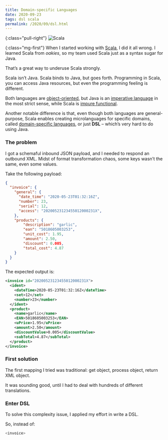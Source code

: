 ```yaml
---
title: Domain-specific Languages
date: 2020-09-23
tags: dsl scala
permalink: /2020/09/dsl.html
---
```

[dsl]: https://martinfowler.com/books/dsl.html
[functional]: https://rosettacode.org/wiki/Category:Programming_paradigm/Functional
[imperative]: https://rosettacode.org/wiki/Category:Programming_paradigm/Imperative
[oo]: https://www.amazon.com/gp/product/0136291554/
[scala]: https://www.scala-lang.org/

{:class="pull-right"} <img src="{{{ cacilhas.url }}}/img/scala.png" alt="Scala" />

{:class="mg-first"} When I started working with [Scala][scala], I did it all
wrong. I learned Scala from <em title="Java programmers">oakies</em>, so my team
used Scala just as a syntax sugar for Java.

That’s a great way to underuse Scala strongly.

Scala isn’t Java. Scala binds to Java, but goes forth. Programming in Scala,
you can access Java resources, but even the programming feeling is different.

Both languages are [object-oriented][oo], but Java is an
[imperative language][imperative] in the most strict sense, while Scala is
[impure functional][functional].

Another notable difference is that, even though both languages
are general-purpose, Scala enables creating microlanguages for specific domains,
called [domain-specific languages][dsl], or just **DSL** – which’s very hard to
do using Java.

### The problem

I got a schemaful inbound JSON payload, and I needed to respond an outbound
XML. Midst of format transformation chaos, some keys wasn’t the same, even some
values.

Take the following payload:

```json
{
  "invoice": {
    "general": {
      "date_time": "2020-05-23T01:32:16Z",
      "number": 23,
      "serial": 12,
      "access": "20200523123455012000231X",
    },
    "products": {
        "description": "garlic",
        "ean": "5018605003253",
        "unit_cost": 1.95,
        "amount": 2.50,
        "discount": 0.005,
        "total_cost": 4.87
    }
  }
}
```

The expected output is:

```xml
<invoice id="20200523123455012000231X">
  <ident>
    <dateTime>2020-05-23T01:32:16Z</dateTime>
    <set>12</set>
    <number>23</number>
  </ident>
  <product>
    <name>garlic</name>
    <EAN>5018605003253</EAN>
    <uPrice>1.95</uPrice>
    <amount>2.50</amount>
    <discountValue>0.005</discountValue>
    <subTotal>4.87</subTotal>
  </product>
</invoice>
```

### First solution

The first mapping I tried was traditional: get object, process object, return
XML object.

It was sounding good, until I had to deal with hundreds of different
translations.

### Enter DSL

To solve this complexity issue, I applied my effort in write a DSL.

So, instead of:

```scala
<invoice>
```
